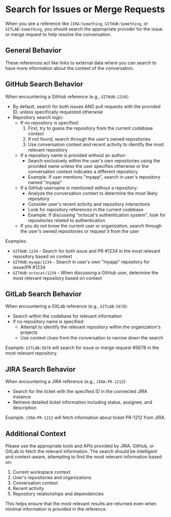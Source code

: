 # Search for Issues or Merge Requests

When you see a reference like `JIRA:Something`, `GITHUB:Something`, or `GITLAB:Something`, you should search the appropriate provider for the issue or merge request to help resolve the conversation. 

## General Behavior

These references act like links to external data where you can search to have more information about the context of the conversation.

## GitHub Search Behavior

When encountering a GitHub reference (e.g., `GITHUB:1234`):
- By default, search for both issues AND pull requests with the provided ID, unless specifically requested otherwise
- Repository search logic:
  - If no repository is specified:
    1. First, try to guess the repository from the current codebase context
    2. If not found, search through the user's owned repositories
    3. Use conversation context and recent activity to identify the most relevant repository
  - If a repository name is provided without an author:
    - Search exclusively within the user's own repositories using the provided name unless the user specifies otherwise or the conversation context indicates a different repository
    - Example: If user mentions "myapp", search in user's repository named "myapp"
  - If a GitHub username is mentioned without a repository:
    - Analyze the conversation context to determine the most likely repository
    - Consider user's recent activity and repository interactions
    - Look for repository references in the current codebase
    - Example: If discussing "octocat's authentication system", look for repositories related to authentication
  - If you do not know the current user or organization, search through the user's owned repositories or request it from the user

Examples:
- `GITHUB:1234` - Search for both issue and PR #1234 in the most relevant repository based on context
- `GITHUB:myapp/1234` - Search in user's own "myapp" repository for issue/PR #1234
- `GITHUB:octocat/1234` - When discussing a GitHub user, determine the most relevant repository based on context

## GitLab Search Behavior

When encountering a GitLab reference (e.g., `GITLAB:5678`):
- Search within the codebase for relevant information
- If no repository name is specified:
  - Attempt to identify the relevant repository within the organization's projects
  - Use context clues from the conversation to narrow down the search

Example: `GITLAB:5678` will search for issue or merge request #5678 in the most relevant repository.

## JIRA Search Behavior

When encountering a JIRA reference (e.g., `JIRA:PR-1212`):
- Search for the ticket with the specified ID in the connected JIRA instance
- Retrieve detailed ticket information including status, assignee, and description

Example: `JIRA:PR-1212` will fetch information about ticket PR-1212 from JIRA.

## Additional Context

Please use the appropriate tools and APIs provided by JIRA, GitHub, or GitLab to fetch the relevant information. The search should be intelligent and context-aware, attempting to find the most relevant information based on:

1. Current workspace context
2. User's repositories and organizations
3. Conversation context
4. Recent activity
5. Repository relationships and dependencies

This helps ensure that the most relevant results are returned even when minimal information is provided in the reference.
